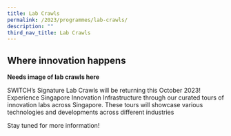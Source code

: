 ```yaml
---
title: Lab Crawls
permalink: /2023/programmes/lab-crawls/
description: ""
third_nav_title: Lab Crawls
---
```

## Where innovation happens

**Needs image of lab crawls here**

SWITCH’s Signature Lab Crawls will be returning this October 2023! 
Experience Singapore Innovation Infrastructure through our curated tours of innovation labs across Singapore. These tours will showcase various technologies and developments across different industries

Stay tuned for more information!